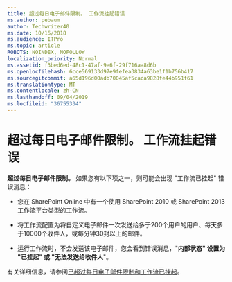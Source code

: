 ```yaml
---
title: 超过每日电子邮件限制。 工作流挂起错误
ms.author: pebaum
author: Techwriter40
ms.date: 10/16/2018
ms.audience: ITPro
ms.topic: article
ROBOTS: NOINDEX, NOFOLLOW
localization_priority: Normal
ms.assetid: f3bed6ed-48c1-47af-9e6f-29f716aa8d6b
ms.openlocfilehash: 6cce569133d97e9fefea3834a63be1f1b756b417
ms.sourcegitcommit: a65d196d00adb70045af5caca9828fe44b951f61
ms.translationtype: MT
ms.contentlocale: zh-CN
ms.lasthandoff: 09/04/2019
ms.locfileid: "36755334"
---
```

# <a name="daily-email-limit-exceeded-workflow-is-suspended-error"></a>超过每日电子邮件限制。 工作流挂起错误

 **超过每日电子邮件限制。** 如果您有以下项之一，则可能会出现 "工作流已挂起" 错误消息： 
  
- 您在 SharePoint Online 中有一个使用 SharePoint 2010 或 SharePoint 2013 工作流平台类型的工作流。
    
- 将工作流配置为将自定义电子邮件一次发送给多于200个用户的用户、每天多于10000个收件人，或每分钟30封以上的邮件。
    
- 运行工作流时，不会发送该电子邮件，您会看到错误消息，"**内部状态" 设置为 "已挂起" 或 "无法发送给收件人**"。 
    
有关详细信息，请参阅[已超过每日电子邮件限制和工作流已挂起](https://go.microsoft.com/fwlink/?Linkid=2031137)。
  
